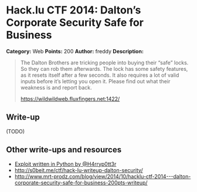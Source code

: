 # Hack.lu CTF 2014: Dalton’s Corporate Security Safe for Business

**Category:** Web
**Points:** 200
**Author:** freddy
**Description:**

> The Dalton Brothers are tricking people into buying their “safe” locks. So they can rob them afterwards. The lock has some safety features, as it resets itself after a few seconds. It also requires a lot of valid inputs before it’s letting you open it. Please find out what their weakness is and report back.
>
> <https://wildwildweb.fluxfingers.net:1422/>

## Write-up

(TODO)

## Other write-ups and resources

* [Exploit written in Python by @H4rryp0tt3r](exploit.py)
* <http://s0beit.me/ctf/hack-lu-writeup-dalton-security/>
* <http://www.mrt-prodz.com/blog/view/2014/10/hacklu-ctf-2014---dalton-corporate-security-safe-for-business-200pts-writeup/>
